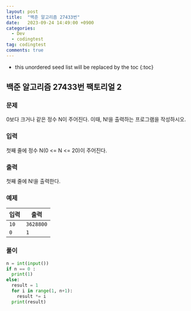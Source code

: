```yaml
---
layout: post
title:  "백준 알고리즘 27433번"
date:   2023-09-24 14:49:00 +0900
categories:
  - Dev
  - codingtest
tag: codingtest
comments: true
---
```


* this unordered seed list will be replaced by the toc
{:toc}

## 백준 알고리즘 27433번 팩토리얼 2

### 문제

0보다 크거나 같은 정수 N이 주어진다. 이때, N!을 출력하는 프로그램을 작성하시오.

### 입력

첫째 줄에 정수 N(0 <= N <= 20)이 주어진다.

### 출력

첫째 줄에 N!을 출력한다.

### 예제

| 입력 | 출력 |
| --- | --- |
| `10` | `3628800` |
| `0` | `1` |

### 풀이

```py
n = int(input())
if n == 0 :
  print(1)
else:
  result = 1
  for i in range(1, n+1):
    result *= i
  print(result)
```